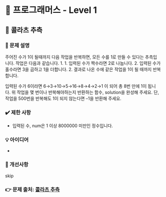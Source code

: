 # 🔔 프로그래머스 - Level 1
## 📑 콜라츠 추측
### 📌 문제 설명
주어진 수가 1이 될때까지 다음 작업을 반복하면, 모든 수를 1로 만들 수 있다는 추측입니다. 작업은 다음과 같습니다.
1. 
    1. 입력된 수가 짝수라면 2로 나눕니다. 
    2. 입력된 수가 홀수라면 3을 곱하고 1을 더합니다.
2. 결과로 나온 수에 같은 작업을 1이 될 때까지 반복합니다.

입력된 수가 6이라면 6→3→10→5→16→8→4→2→1 이 되어 총 8번 만에 1이 됩니다. 
위 작업을 몇 번이나 반복해야하는지 반환하는 함수, solution을 완성해 주세요. 
단, 작업을 500번을 반복해도 1이 되지 않는다면 –1을 반환해 주세요.

### ✔️ 제한 사항
- 입력된 수, num은 1 이상 8000000 미만인 정수입니다.

### 💡 아이디어
- 

### 💬 개선사항
skip

### 👉 문제 출처: [콜라츠 추측](https://programmers.co.kr/learn/courses/30/lessons/12943)


